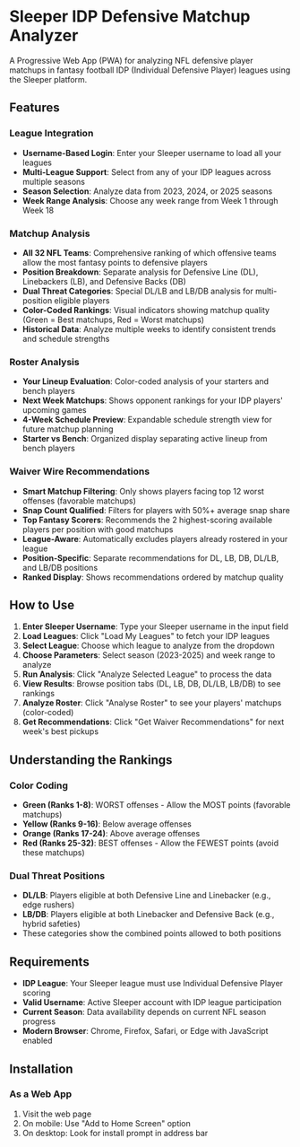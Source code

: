 # Sleeper IDP Defensive Matchup Analyzer

A Progressive Web App (PWA) for analyzing NFL defensive player matchups in fantasy football IDP (Individual Defensive Player) leagues using the Sleeper platform.

## Features

### League Integration
- **Username-Based Login**: Enter your Sleeper username to load all your leagues
- **Multi-League Support**: Select from any of your IDP leagues across multiple seasons
- **Season Selection**: Analyze data from 2023, 2024, or 2025 seasons
- **Week Range Analysis**: Choose any week range from Week 1 through Week 18

### Matchup Analysis
- **All 32 NFL Teams**: Comprehensive ranking of which offensive teams allow the most fantasy points to defensive players
- **Position Breakdown**: Separate analysis for Defensive Line (DL), Linebackers (LB), and Defensive Backs (DB)
- **Dual Threat Categories**: Special DL/LB and LB/DB analysis for multi-position eligible players
- **Color-Coded Rankings**: Visual indicators showing matchup quality (Green = Best matchups, Red = Worst matchups)
- **Historical Data**: Analyze multiple weeks to identify consistent trends and schedule strengths

### Roster Analysis
- **Your Lineup Evaluation**: Color-coded analysis of your starters and bench players
- **Next Week Matchups**: Shows opponent rankings for your IDP players' upcoming games
- **4-Week Schedule Preview**: Expandable schedule strength view for future matchup planning
- **Starter vs Bench**: Organized display separating active lineup from bench players

### Waiver Wire Recommendations
- **Smart Matchup Filtering**: Only shows players facing top 12 worst offenses (favorable matchups)
- **Snap Count Qualified**: Filters for players with 50%+ average snap share
- **Top Fantasy Scorers**: Recommends the 2 highest-scoring available players per position with good matchups
- **League-Aware**: Automatically excludes players already rostered in your league
- **Position-Specific**: Separate recommendations for DL, LB, DB, DL/LB, and LB/DB positions
- **Ranked Display**: Shows recommendations ordered by matchup quality

## How to Use

1. **Enter Sleeper Username**: Type your Sleeper username in the input field
2. **Load Leagues**: Click "Load My Leagues" to fetch your IDP leagues
3. **Select League**: Choose which league to analyze from the dropdown
4. **Choose Parameters**: Select season (2023-2025) and week range to analyze
5. **Run Analysis**: Click "Analyze Selected League" to process the data
6. **View Results**: Browse position tabs (DL, LB, DB, DL/LB, LB/DB) to see rankings
7. **Analyze Roster**: Click "Analyse Roster" to see your players' matchups (color-coded)
8. **Get Recommendations**: Click "Get Waiver Recommendations" for next week's best pickups

## Understanding the Rankings

### Color Coding
- **Green (Ranks 1-8)**: WORST offenses - Allow the MOST points (favorable matchups)
- **Yellow (Ranks 9-16)**: Below average offenses
- **Orange (Ranks 17-24)**: Above average offenses
- **Red (Ranks 25-32)**: BEST offenses - Allow the FEWEST points (avoid these matchups)

### Dual Threat Positions
- **DL/LB**: Players eligible at both Defensive Line and Linebacker (e.g., edge rushers)
- **LB/DB**: Players eligible at both Linebacker and Defensive Back (e.g., hybrid safeties)
- These categories show the combined points allowed to both positions

## Requirements

- **IDP League**: Your Sleeper league must use Individual Defensive Player scoring
- **Valid Username**: Active Sleeper account with IDP league participation
- **Current Season**: Data availability depends on current NFL season progress
- **Modern Browser**: Chrome, Firefox, Safari, or Edge with JavaScript enabled

## Installation

### As a Web App
1. Visit the web page
2. On mobile: Use "Add to Home Screen" option
3. On desktop: Look for install prompt in address bar
